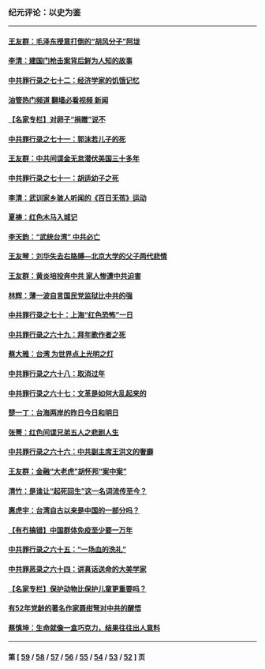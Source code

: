 ### 纪元评论：以史为鉴
---
#### [王友群：毛泽东授意打倒的“胡风分子”阿垅](../../pages/nsc1028/n13592541.md?02230330) 
#### [李清：建国门枪击案背后鲜为人知的故事](../../pages/nsc1028/n13589079.md?02230330) 
#### [中共罪行录之七十二：经济学家的饥饿记忆](../../pages/nsc1028/n13586930.md?02230330) 
#### [油管热门频道 翻墙必看视频 新闻](ok?02230330)
#### [【名家专栏】对卵子“捐赠”说不](../../pages/nsc1028/n13581506.md?02230330) 
#### [中共罪行录之七十一：郭沫若儿子的死](../../pages/nsc1028/n13583779.md?02230330) 
#### [王友群：中共间谍金无怠潜伏美国三十多年](../../pages/nsc1028/n13574800.md?02230330) 
#### [中共罪行录之七十一：胡适幼子之死](../../pages/nsc1028/n13575380.md?02230330) 
#### [李清：武训家乡骇人听闻的《百日无孩》运动](../../pages/nsc1028/n13570011.md?02230330) 
#### [夏祷：红色木马入城记](../../pages/nsc1028/n13566468.md?02230330) 
#### [李天韵：“武统台湾” 中共必亡](../../pages/nsc1028/n13531538.md?02230330) 
#### [王友琴：刘华失去右胳膊—北京大学的父子两代悲情](../../pages/nsc1028/n13559130.md?02230330) 
#### [王友群：黄炎培投奔中共 家人惨遭中共迫害](../../pages/nsc1028/n13556189.md?02230330) 
#### [林辉：薄一波自言国民党监狱比中共的强](../../pages/nsc1028/n13555827.md?02230330) 
#### [中共罪行录之七十：上海“红色恐怖”一日](../../pages/nsc1028/n13554515.md?02230330) 
#### [中共罪行录之六十九：拜年歌作者之死](../../pages/nsc1028/n13548579.md?02230330) 
#### [蔡大雅：台湾 为世界点上光明之灯](../../pages/nsc1028/n13531530.md?02230330) 
#### [中共罪行录之六十八：取消过年](../../pages/nsc1028/n13546448.md?02230330) 
#### [中共罪行录之六十七：文革是如何大乱起来的](../../pages/nsc1028/n13544416.md?02230330) 
#### [楚一丁：台海两岸的昨日今日和明日](../../pages/nsc1028/n13531468.md?02230330) 
#### [张菁：红色间谍兄弟五人之悲剧人生](../../pages/nsc1028/n13534128.md?02230330) 
#### [中共罪行录之六十六：中共副主席王洪文的奢靡](../../pages/nsc1028/n13527941.md?02230330) 
#### [王友群：金融“大老虎”胡怀邦“案中案”](../../pages/nsc1028/n13523077.md?02230330) 
#### [清竹：是谁让“起死回生”这一名词流传至今？](../../pages/nsc1028/n13523254.md?02230330) 
#### [惠虎宇：台湾自古以来是中国的一部分吗？](../../pages/nsc1028/n13523034.md?02230330) 
#### [【有冇搞错】中国群体免疫至少要一万年](../../pages/nsc1028/n13516675.md?02230330) 
#### [中共罪行录之六十五：“一场血的洗礼”](../../pages/nsc1028/n13517785.md?02230330) 
#### [中共罪恶录之六十四：讲真话送命的大美学家](../../pages/nsc1028/n13512932.md?02230330) 
#### [【名家专栏】保护动物比保护儿童更重要吗？](../../pages/nsc1028/n13506846.md?02230330) 
#### [有52年党龄的著名作家聂绀弩对中共的醒悟](../../pages/nsc1028/n13508154.md?02230330) 
#### [蔡慎坤：生命就像一盒巧克力，结果往往出人意料](../../pages/nsc1028/n13497991.md?02230330) 

---
#### 第 [ [59](./59.md?02230330) / [58](./58.md?02230330) / [57](./57.md?02230330) / [56](./56.md?02230330) / [55](./55.md?02230330) / [54](./54.md?02230330) / [53](./53.md?02230330) / [52](./52.md?02230330) ] 页
